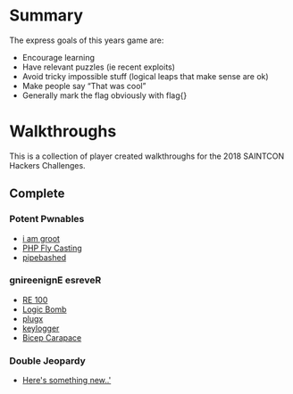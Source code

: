 Summary
=======
The express goals of this years game are:
- Encourage learning
- Have relevant puzzles (ie recent exploits)
- Avoid tricky impossible stuff (logical leaps that make sense are ok)
- Make people say “That was cool”
- Generally mark the flag obviously with flag{}

Walkthroughs
==========
This is a collection of player created walkthroughs for the 2018 SAINTCON Hackers Challenges.

Complete
-----------

### Potent Pwnables
- [i am groot](Potent_Pwnables/i_am_groot.md)
- [PHP Fly Casting](Potent_Pwnables/PHP_Fly_Casting.md)
- [pipebashed](Potent_Pwnables/pipebashed.md)
### gnireenignE esreveR
- [RE 100](gnireenignE%20esreveR/re100/)
- [Logic Bomb](gnireenignE%20esreveR/logicbomb/)
- [plugx](gnireenignE%20esreveR/plugx/)
- [keylogger](gnireenignE%20esreveR/keylogger/)
- [Bicep Carapace](gnireenignE%20esreveR/Bicep%20Carapace/)
### Double Jeopardy
- [Here's something new..'](doublejeopardy/somethingnew)
